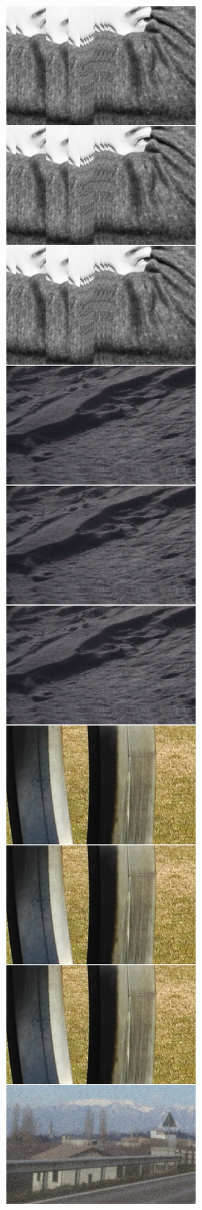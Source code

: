 <img src="images/results_01.png" />
<img src="images/results_02.png" />
<img src="images/results_03.png" />
<img src="images/results_04.png" />
<img src="images/results_05.png" />
<img src="images/results_06.png" />
<img src="images/results_07.png" />
<img src="images/results_08.png" />
<img src="images/results_09.png" />
<img src="images/results_10.png" />

